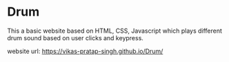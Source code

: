 # Drum

This a basic website based on HTML, CSS, Javascript which plays different drum sound based on user clicks and keypress.

website url: https://vikas-pratap-singh.github.io/Drum/

